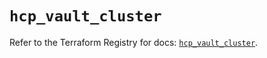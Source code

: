 # `hcp_vault_cluster`

Refer to the Terraform Registry for docs: [`hcp_vault_cluster`](https://registry.terraform.io/providers/hashicorp/hcp/0.98.1/docs/resources/vault_cluster).
